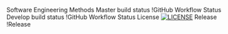 

Software Engineering Methods
Master build status !GitHub Workflow Status
Develop build status !GitHub Workflow Status
License [![LICENSE](https://img.shields.io/github/license/PhonePyaePhyoee/sem.svg?style=flat-square)](https://github.com/PhonePyaePhyoee/sem/blob/master/LICENSE)
Release !Release

